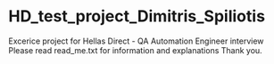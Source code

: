 # HD_test_project_Dimitris_Spiliotis

Excerice project for Hellas Direct - QA Automation Engineer interview
Please read read_me.txt for information and explanations
Thank you.
